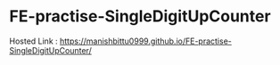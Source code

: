 # FE-practise-SingleDigitUpCounter

Hosted Link : https://manishbittu0999.github.io/FE-practise-SingleDigitUpCounter/

